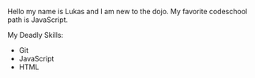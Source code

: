Hello my name is Lukas and I am new to the dojo. My favorite codeschool path is JavaScript.

My Deadly Skills:
* Git
* JavaScript
* HTML
